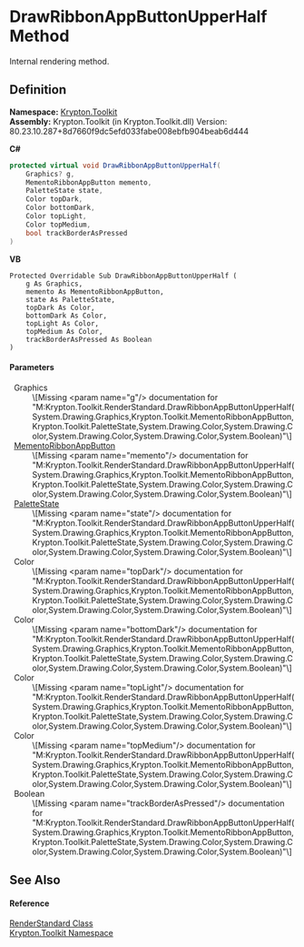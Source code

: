 # DrawRibbonAppButtonUpperHalf Method


Internal rendering method.



## Definition
**Namespace:** <a href="79d2eac2-21f4-54ff-7552-b20c33c30600.md">Krypton.Toolkit</a>  
**Assembly:** Krypton.Toolkit (in Krypton.Toolkit.dll) Version: 80.23.10.287+8d7660f9dc5efd033fabe008ebfb904beab6d444

**C#**
``` C#
protected virtual void DrawRibbonAppButtonUpperHalf(
	Graphics? g,
	MementoRibbonAppButton memento,
	PaletteState state,
	Color topDark,
	Color bottomDark,
	Color topLight,
	Color topMedium,
	bool trackBorderAsPressed
)
```
**VB**
``` VB
Protected Overridable Sub DrawRibbonAppButtonUpperHalf ( 
	g As Graphics,
	memento As MementoRibbonAppButton,
	state As PaletteState,
	topDark As Color,
	bottomDark As Color,
	topLight As Color,
	topMedium As Color,
	trackBorderAsPressed As Boolean
)
```



#### Parameters
<dl><dt>  Graphics</dt><dd>\[Missing &lt;param name="g"/&gt; documentation for "M:Krypton.Toolkit.RenderStandard.DrawRibbonAppButtonUpperHalf(System.Drawing.Graphics,Krypton.Toolkit.MementoRibbonAppButton,Krypton.Toolkit.PaletteState,System.Drawing.Color,System.Drawing.Color,System.Drawing.Color,System.Drawing.Color,System.Boolean)"\]</dd><dt>  <a href="2c106a27-7e66-cafa-ab94-37b617a2530b.md">MementoRibbonAppButton</a></dt><dd>\[Missing &lt;param name="memento"/&gt; documentation for "M:Krypton.Toolkit.RenderStandard.DrawRibbonAppButtonUpperHalf(System.Drawing.Graphics,Krypton.Toolkit.MementoRibbonAppButton,Krypton.Toolkit.PaletteState,System.Drawing.Color,System.Drawing.Color,System.Drawing.Color,System.Drawing.Color,System.Boolean)"\]</dd><dt>  <a href="93e626cd-00cf-240e-06c6-ab4d47e982ba.md">PaletteState</a></dt><dd>\[Missing &lt;param name="state"/&gt; documentation for "M:Krypton.Toolkit.RenderStandard.DrawRibbonAppButtonUpperHalf(System.Drawing.Graphics,Krypton.Toolkit.MementoRibbonAppButton,Krypton.Toolkit.PaletteState,System.Drawing.Color,System.Drawing.Color,System.Drawing.Color,System.Drawing.Color,System.Boolean)"\]</dd><dt>  Color</dt><dd>\[Missing &lt;param name="topDark"/&gt; documentation for "M:Krypton.Toolkit.RenderStandard.DrawRibbonAppButtonUpperHalf(System.Drawing.Graphics,Krypton.Toolkit.MementoRibbonAppButton,Krypton.Toolkit.PaletteState,System.Drawing.Color,System.Drawing.Color,System.Drawing.Color,System.Drawing.Color,System.Boolean)"\]</dd><dt>  Color</dt><dd>\[Missing &lt;param name="bottomDark"/&gt; documentation for "M:Krypton.Toolkit.RenderStandard.DrawRibbonAppButtonUpperHalf(System.Drawing.Graphics,Krypton.Toolkit.MementoRibbonAppButton,Krypton.Toolkit.PaletteState,System.Drawing.Color,System.Drawing.Color,System.Drawing.Color,System.Drawing.Color,System.Boolean)"\]</dd><dt>  Color</dt><dd>\[Missing &lt;param name="topLight"/&gt; documentation for "M:Krypton.Toolkit.RenderStandard.DrawRibbonAppButtonUpperHalf(System.Drawing.Graphics,Krypton.Toolkit.MementoRibbonAppButton,Krypton.Toolkit.PaletteState,System.Drawing.Color,System.Drawing.Color,System.Drawing.Color,System.Drawing.Color,System.Boolean)"\]</dd><dt>  Color</dt><dd>\[Missing &lt;param name="topMedium"/&gt; documentation for "M:Krypton.Toolkit.RenderStandard.DrawRibbonAppButtonUpperHalf(System.Drawing.Graphics,Krypton.Toolkit.MementoRibbonAppButton,Krypton.Toolkit.PaletteState,System.Drawing.Color,System.Drawing.Color,System.Drawing.Color,System.Drawing.Color,System.Boolean)"\]</dd><dt>  Boolean</dt><dd>\[Missing &lt;param name="trackBorderAsPressed"/&gt; documentation for "M:Krypton.Toolkit.RenderStandard.DrawRibbonAppButtonUpperHalf(System.Drawing.Graphics,Krypton.Toolkit.MementoRibbonAppButton,Krypton.Toolkit.PaletteState,System.Drawing.Color,System.Drawing.Color,System.Drawing.Color,System.Drawing.Color,System.Boolean)"\]</dd></dl>

## See Also


#### Reference
<a href="8a8b9945-a6ad-21c4-5182-014e3b962e19.md">RenderStandard Class</a>  
<a href="79d2eac2-21f4-54ff-7552-b20c33c30600.md">Krypton.Toolkit Namespace</a>  
